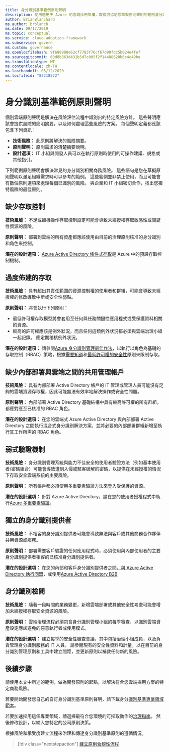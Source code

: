 ```yaml
---
title: 身分識別基準範例原則聲明
description: 使用適用于 Azure 的雲端採用架構，取得可協助您草擬原則聲明的範例身分識別基準原則聲明。
author: BrianBlanchard
ms.author: brblanch
ms.date: 09/17/2019
ms.topic: conceptual
ms.service: cloud-adoption-framework
ms.subservice: govern
ms.custom: governance
ms.openlocfilehash: 9f688988e62cf7783f76cf67d90fdc5b024e4fef
ms.sourcegitcommit: 60d8b863d431b5d7c005f2f14488620b6c4c49be
ms.translationtype: MT
ms.contentlocale: zh-TW
ms.lasthandoff: 05/12/2020
ms.locfileid: "83218572"
---
```

# <a name="identity-baseline-sample-policy-statements"></a>身分識別基準範例原則聲明

個別雲端原則聲明是解決在風險評估流程中識別出的特定風險方針。 這些聲明應該會提供風險的簡明摘要，以及如何處理這些風險的方案。 每個聲明定義都應該包含下列資訊：

- **技術風險：** 此原則將解決的風險摘要。
- **原則聲明：** 原則需求的清楚摘要說明。
- **設計選項：** IT 小組與開發人員可以在執行原則時使用的可操作建議、規格或其他指引。

下列範例原則聲明會解決常見的身分識別相關商務風險。 這些語句是您在草擬原則聲明以滿足組織需求時可以參考的範例。 這些範例並非禁止使用，而且可能會有數個原則選項來處理每個已識別的風險。 與企業和 IT 小組密切合作，找出您獨特風險的最佳原則。

## <a name="lack-of-access-controls"></a>缺少存取控制

**技術風險：** 不足或臨機操作存取控制設定可能會導致未經授權存取敏感性或關鍵性資源的風險。

**原則聲明：** 部署到雲端的所有資產都應該使用由目前的治理原則核准的身分識別和角色來控制。

**潛在的設計選項：** [Azure Active Directory 條件式存取](https://docs.microsoft.com/azure/active-directory/conditional-access/overview)是 Azure 中的預設存取控制機制。

## <a name="overprovisioned-access"></a>過度佈建的存取

**技術風險：** 具有超出其責任範圍的資源控制權的使用者和群組，可能會導致未經授權的修改導致中斷或安全性弱點。

**原則聲明：** 將會執行下列原則：

- 最低許可權存取模型將會套用至任何與任務關鍵性應用程式或受保護資料相關的資源。
- 較高的許可權應該是例外狀況，而且任何這類例外狀況都必須與雲端治理小組一起記錄。 應定期稽核例外狀況。

**潛在的設計選項：** 請參閱[Azure 身分識別管理最佳作法](https://docs.microsoft.com/azure/security/fundamentals/identity-management-best-practices)，以執行以角色為基礎的存取控制（RBAC）策略，根據[需要知道](https://wikipedia.org/wiki/Need_to_know)和[最低許可權的安全性](https://wikipedia.org/wiki/Principle_of_least_privilege)原則來限制存取。

## <a name="lack-of-shared-management-accounts-between-on-premises-and-the-cloud"></a>缺少內部部署與雲端之間的共用管理帳戶

**技術風險：** 具有內部部署 Active Directory 帳戶的 IT 管理或管理人員可能沒有足夠的雲端資源存取權，因此可能無法有效率地解決操作或安全性問題。

**原則聲明：** 內部部署 Active Directory 基礎結構中具有較高許可權的所有群組，都應對應至已核准的 RBAC 角色。

**潛在的設計選項：** 在您的雲端式 Azure Active Directory 與內部部署 Active Directory 之間執行混合式身分識別解決方案，並將必要的內部部署群組新增至執行其工作所需的 RBAC 角色。

## <a name="weak-authentication-mechanisms"></a>弱式驗證機制

**技術風險：** 身分識別管理系統與能力不佳安全的使用者驗證方法（例如基本使用者/密碼組合）可能會導致遭到入侵或駭客破解的密碼，以提供在未經授權的情況下存取安全雲端系統的主要風險。

**原則聲明：** 所有帳戶都必須使用多重要素驗證方法來登入受保護的資源。

**潛在的設計選項：** 針對 Azure Active Directory，請在您的使用者授權程式中執行[Azure 多重要素驗證](https://docs.microsoft.com/azure/active-directory/authentication/concept-mfa-howitworks)。

## <a name="isolated-identity-providers"></a>獨立的身分識別提供者

**技術風險：** 不相容的身分識別提供者可能會導致無法與客戶或其他商務合作夥伴共用資源或服務。

**原則聲明：** 部署需要客戶驗證的任何應用程式時，必須使用與內部使用者的主要身分識別提供者相容的已核准身分識別提供者。

**潛在的設計選項：** 在您的內部和客戶身分識別提供者之間[，與 Azure Active Directory 執行同盟](https://docs.microsoft.com/azure/active-directory/hybrid/whatis-fed)，或使用[Azure Active Directory B2B](https://docs.microsoft.com/azure/active-directory/b2b/what-is-b2b)

## <a name="identity-reviews"></a>身分識別檢閱

**技術風險：** 隨著一段時間的業務變更，新增雲端部署或其他安全性考慮可能會增加未經授權存取安全資源的風險。

**原則聲明：** 雲端治理流程必須包含身分識別管理小組的每季審查，以識別雲端資產設定應該避免的惡意執行者或使用模式。

**潛在的設計選項：** 建立每季的安全性審查會議，其中包括治理小組成員，以及負責管理身分識別服務的 IT 人員。 請參閱現有的安全性資料和計量，以在目前的身分識別管理原則和工具中建立間距，並更新原則以補救任何新的風險。

## <a name="next-steps"></a>後續步驟

請使用本文中所述的範例，做為開發原則的起點，以解決符合您雲端採用方案的特定商務風險。

若要開始開發您自己的自訂身分識別基準原則聲明，請下載身分[識別基準專業領域範本](./template.md)。

若要加速採用這個專業領域，請選擇最符合您環境的可採取動作的[治理指南](../guides/index.md)。 然後修改設計，以納入您特定的公司原則決策。

根據風險和承受度建立流程來治理和傳達身分識別基準原則的遵循情況。

> [!div class="nextstepaction"]
> [建立原則合規性流程](./compliance-processes.md)
